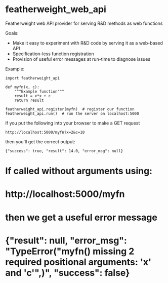 # featherweight_web_api
Featherweight web API provider for serving R&amp;D methods as web functions

Goals:
* Make it easy to experiment with R&D code by serving it as a web-based API
* Specification-less function registration
* Provision of useful error messages at run-time to diagnose issues

Example:

```
import featherweight_api

def myfn(x, c):
    """Example function"""
    result = x*x + c
    return result

featherweight_api.register(myfn)  # register our function
featherweight_api.run()  # run the server on localhost:5000
```

If you put the following into your browser to make a GET request

```http://localhost:5000/myfn?x=2&c=10```

then you'll get the correct output:

```{"success": true, "result": 14.0, "error_msg": null}```

# If called without arguments using:
# http://localhost:5000/myfn
# then we get a useful error message
# {"result": null, "error_msg": "TypeError(\"myfn() missing 2 required positional arguments: 'x' and 'c'\",)", "success": false}

